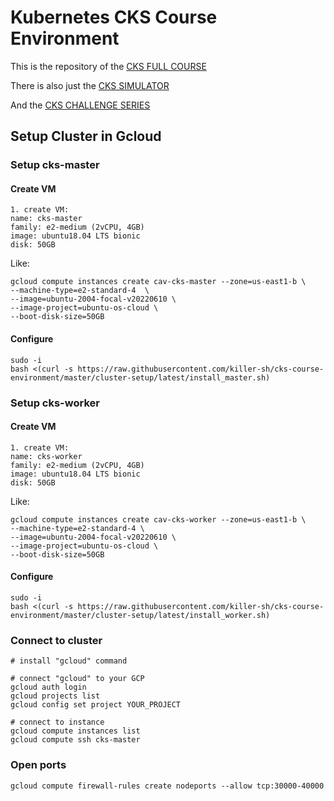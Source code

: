 # Kubernetes CKS Course Environment

This is the repository of the [CKS FULL COURSE](https://killer.sh/r?d=cks-course)

There is also just the [CKS SIMULATOR](https://killer.sh/cks)

And the [CKS CHALLENGE SERIES](https://killer.sh/r?d=cks-series)


## Setup Cluster in Gcloud

### Setup cks-master

#### Create VM
```
1. create VM:
name: cks-master
family: e2-medium (2vCPU, 4GB)
image: ubuntu18.04 LTS bionic
disk: 50GB
```

Like:
```
gcloud compute instances create cav-cks-master --zone=us-east1-b \
--machine-type=e2-standard-4  \
--image=ubuntu-2004-focal-v20220610 \
--image-project=ubuntu-os-cloud \
--boot-disk-size=50GB
```

#### Configure
```
sudo -i
bash <(curl -s https://raw.githubusercontent.com/killer-sh/cks-course-environment/master/cluster-setup/latest/install_master.sh)
```

### Setup cks-worker

#### Create VM
```
1. create VM:
name: cks-worker
family: e2-medium (2vCPU, 4GB)
image: ubuntu18.04 LTS bionic
disk: 50GB
```

Like:
```
gcloud compute instances create cav-cks-worker --zone=us-east1-b \
--machine-type=e2-standard-4 \
--image=ubuntu-2004-focal-v20220610 \
--image-project=ubuntu-os-cloud \
--boot-disk-size=50GB
```

#### Configure
```
sudo -i
bash <(curl -s https://raw.githubusercontent.com/killer-sh/cks-course-environment/master/cluster-setup/latest/install_worker.sh)
```

### Connect to cluster
```
# install "gcloud" command

# connect "gcloud" to your GCP
gcloud auth login
gcloud projects list
gcloud config set project YOUR_PROJECT

# connect to instance
gcloud compute instances list
gcloud compute ssh cks-master
```

### Open ports
```
gcloud compute firewall-rules create nodeports --allow tcp:30000-40000
```

